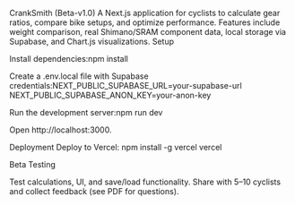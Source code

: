 CrankSmith (Beta-v1.0)
A Next.js application for cyclists to calculate gear ratios, compare bike setups, and optimize performance. Features include weight comparison, real Shimano/SRAM component data, local storage via Supabase, and Chart.js visualizations.
Setup

Install dependencies:npm install


Create a .env.local file with Supabase credentials:NEXT_PUBLIC_SUPABASE_URL=your-supabase-url
NEXT_PUBLIC_SUPABASE_ANON_KEY=your-anon-key


Run the development server:npm run dev


Open http://localhost:3000.

Deployment
Deploy to Vercel:
npm install -g vercel
vercel

Beta Testing

Test calculations, UI, and save/load functionality.
Share with 5–10 cyclists and collect feedback (see PDF for questions).

